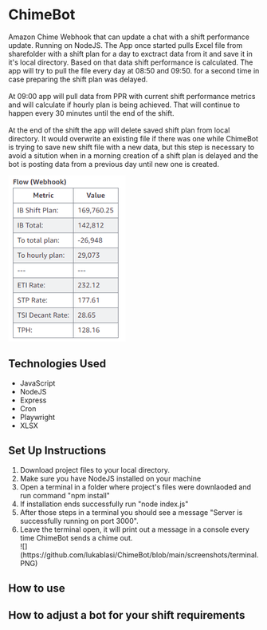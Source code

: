 # ChimeBot
Amazon Chime Webhook that can update a chat with a shift performance update. Running on NodeJS. The App once started pulls Excel file from sharefolder with a shift plan for a day to exctract data from it and save it in it's local directory. Based on that data shift performance is calculated. The app will try to pull the file every day at 08:50 and 09:50. for a second time in case preparing the shift plan was delayed. <br><br>
At 09:00 app will pull data from PPR with current shift performance metrics and will calculate if hourly plan is being achieved. That will continue to happen every 30 minutes until the end of the shift. <br><br>
At the end of the shift the app will delete saved shift plan from local directory. It would overwrite an existing file if there was one while ChimeBot is trying to save new shift file with a new data, but this step is necessary to avoid a sitution when in a morning creation of a shift plan is delayed and the bot is posting data from a previous day until new one is created.

![](https://github.com/lukablasi/ChimeBot/blob/main/screenshots/flowbot.PNG)

## Technologies Used
<ul>
  <li>JavaScript</li>
  <li>NodeJS</li>
  <li>Express</li>
  <li>Cron</li>
  <li>Playwright</li>
  <li>XLSX</li>
</ul>

## Set Up Instructions
<ol>
  <li>Download project files to your local directory.</li>
  <li>Make sure you have NodeJS installed on your machine</li>
  <li>Open a terminal in a folder where project's files were downlaoded and run command "npm install"</li>
  <li>If installation ends successfully run "node index.js"</li>
  <li>After those steps in a terminal you should see a message "Server is successfully running on port 3000".</li>
  <li>Leave the terminal open, it will print out a message in a console every time ChimeBot sends a chime out.</li>
  ![](https://github.com/lukablasi/ChimeBot/blob/main/screenshots/terminal.PNG)
</ol>

## How to use


## How to adjust a bot for your shift requirements
